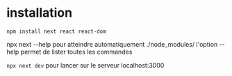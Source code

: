 # installation

```npm install next react react-dom```

npx next --help pour atteindre automatiquement ./node_modules/
l'option --help permet de lister toutes les commandes

```npx next dev``` pour lancer sur le serveur localhost:3000